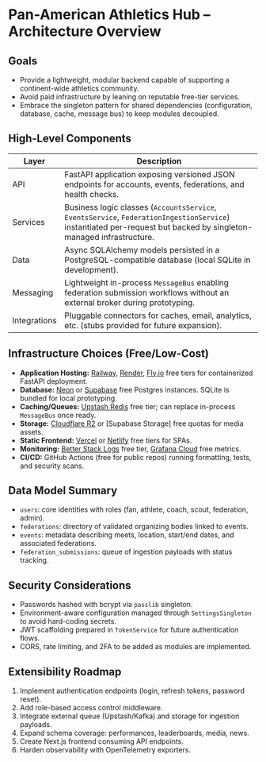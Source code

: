 # Pan-American Athletics Hub – Architecture Overview

## Goals
- Provide a lightweight, modular backend capable of supporting a continent-wide athletics community.
- Avoid paid infrastructure by leaning on reputable free-tier services.
- Embrace the singleton pattern for shared dependencies (configuration, database, cache, message bus) to keep modules decoupled.

## High-Level Components
| Layer | Description |
| --- | --- |
| API | FastAPI application exposing versioned JSON endpoints for accounts, events, federations, and health checks. |
| Services | Business logic classes (`AccountsService`, `EventsService`, `FederationIngestionService`) instantiated per-request but backed by singleton-managed infrastructure. |
| Data | Async SQLAlchemy models persisted in a PostgreSQL-compatible database (local SQLite in development). |
| Messaging | Lightweight in-process `MessageBus` enabling federation submission workflows without an external broker during prototyping. |
| Integrations | Pluggable connectors for caches, email, analytics, etc. (stubs provided for future expansion). |

## Infrastructure Choices (Free/Low-Cost)
- **Application Hosting:** [Railway](https://railway.app/), [Render](https://render.com/), [Fly.io](https://fly.io/) free tiers for containerized FastAPI deployment.
- **Database:** [Neon](https://neon.tech/) or [Supabase](https://supabase.com/) free Postgres instances. SQLite is bundled for local prototyping.
- **Caching/Queues:** [Upstash Redis](https://upstash.com/) free tier; can replace in-process `MessageBus` once ready.
- **Storage:** [Cloudflare R2](https://www.cloudflare.com/products/r2/) or [Supabase Storage] free quotas for media assets.
- **Static Frontend:** [Vercel](https://vercel.com/) or [Netlify](https://www.netlify.com/) free tiers for SPAs.
- **Monitoring:** [Better Stack Logs](https://betterstack.com/logs) free tier, [Grafana Cloud](https://grafana.com/products/cloud/) free metrics.
- **CI/CD:** GitHub Actions (free for public repos) running formatting, tests, and security scans.

## Data Model Summary
- `users`: core identities with roles (fan, athlete, coach, scout, federation, admin).
- `federations`: directory of validated organizing bodies linked to events.
- `events`: metadata describing meets, location, start/end dates, and associated federations.
- `federation_submissions`: queue of ingestion payloads with status tracking.

## Security Considerations
- Passwords hashed with bcrypt via `passlib` singleton.
- Environment-aware configuration managed through `SettingsSingleton` to avoid hard-coding secrets.
- JWT scaffolding prepared in `TokenService` for future authentication flows.
- CORS, rate limiting, and 2FA to be added as modules are implemented.

## Extensibility Roadmap
1. Implement authentication endpoints (login, refresh tokens, password reset).
2. Add role-based access control middleware.
3. Integrate external queue (Upstash/Kafka) and storage for ingestion payloads.
4. Expand schema coverage: performances, leaderboards, media, news.
5. Create Next.js frontend consuming API endpoints.
6. Harden observability with OpenTelemetry exporters.

